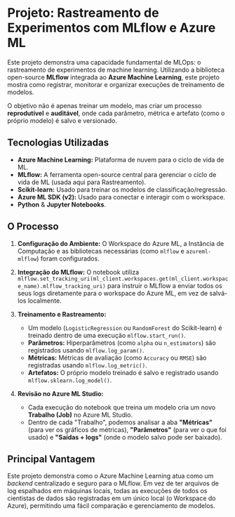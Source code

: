 # Projeto: Rastreamento de Experimentos com MLflow e Azure ML

Este projeto demonstra uma capacidade fundamental de MLOps: o rastreamento de experimentos de machine learning. Utilizando a biblioteca open-source **MLflow** integrada ao **Azure Machine Learning**, este projeto mostra como registrar, monitorar e organizar execuções de treinamento de modelos.

O objetivo não é apenas treinar um modelo, mas criar um processo **reprodutível** e **auditável**, onde cada parâmetro, métrica e artefato (como o próprio modelo) é salvo e versionado.

## Tecnologias Utilizadas

* **Azure Machine Learning:** Plataforma de nuvem para o ciclo de vida de ML.
* **MLflow:** A ferramenta open-source central para gerenciar o ciclo de vida de ML (usada aqui para Rastreamento).
* **Scikit-learn:** Usado para treinar os modelos de classificação/regressão.
* **Azure ML SDK (v2):** Usado para conectar e interagir com o workspace.
* **Python** & **Jupyter Notebooks**.

## O Processo

1.  **Configuração do Ambiente:** O Workspace do Azure ML, a Instância de Computação e as bibliotecas necessárias (como `mlflow` e `azureml-mlflow`) foram configurados.

2.  **Integração do MLflow:** O notebook utiliza `mlflow.set_tracking_uri(ml_client.workspaces.get(ml_client.workspace_name).mlflow_tracking_uri)` para instruir o MLflow a enviar todos os seus logs diretamente para o workspace do Azure ML, em vez de salvá-los localmente.

3.  **Treinamento e Rastreamento:**
    * Um modelo (`LogisticRegression` ou `RandomForest` do Scikit-learn) é treinado dentro de uma execução `mlflow.start_run()`.
    * **Parâmetros:** Hiperparâmetros (como `alpha` ou `n_estimators`) são registrados usando `mlflow.log_param()`.
    * **Métricas:** Métricas de avaliação (como `Accuracy` ou `RMSE`) são registradas usando `mlflow.log_metric()`.
    * **Artefatos:** O próprio modelo treinado é salvo e registrado usando `mlflow.sklearn.log_model()`.

4.  **Revisão no Azure ML Studio:**
    * Cada execução do notebook que treina um modelo cria um novo **Trabalho (Job)** no Azure ML Studio.
    * Dentro de cada "Trabalho", podemos analisar a aba **"Métricas"** (para ver os gráficos de métricas), **"Parâmetros"** (para ver o que foi usado) e **"Saídas + logs"** (onde o modelo salvo pode ser baixado).

## Principal Vantagem

Este projeto demonstra como o Azure Machine Learning atua como um *backend* centralizado e seguro para o MLflow. Em vez de ter arquivos de log espalhados em máquinas locais, todas as execuções de todos os cientistas de dados são registradas em um único local (o Workspace do Azure), permitindo uma fácil comparação e gerenciamento de modelos.

